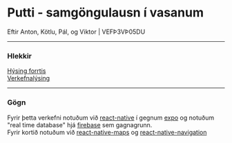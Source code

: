 # Putti - samgöngulausn í vasanum  
Eftir Anton, Kötlu, Pál, og Viktor | VEFÞ3VÞ05DU

---
### Hlekkir  
[Hýsing forrtis]()  
[Verkefnalýsing](verkefni1.md)

---
### Gögn
Fyrir þetta verkefni notuðum við [react-native]([reactnative.dev](https://reactnative.dev/)) í gegnum [expo]([expo.dev](https://expo.dev/)) og notuðum "real time database" hjá [firebase]([firebase.google.com](https://firebase.google.com/)) sem gagnagrunn.  
Fyrir kortið notuðum við [react-native-maps](https://github.com/react-native-maps/react-native-maps) og [react-native-navigation](https://github.com/wix/react-native-navigation)
